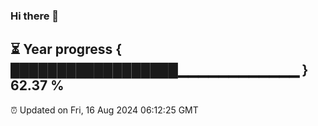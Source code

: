 ### Hi there 👋
⏳ Year progress { ██████████████████▁▁▁▁▁▁▁▁▁▁▁▁ } 62.37 %
---
⏰ Updated on Fri, 16 Aug 2024 06:12:25 GMT

